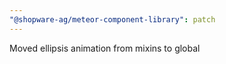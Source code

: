```yaml
---
"@shopware-ag/meteor-component-library": patch
---
```


Moved ellipsis animation from mixins to global
